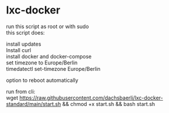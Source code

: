 # lxc-docker

run this script as root or with sudo  
this script does:  
  
install updates  
Install curl  
install docker and docker-compose  
set timezone to Europe/Berlin  
timedatectl set-timezone Europe/Berlin  
  
option to reboot automatically  

run from cli:  
wget https://raw.githubusercontent.com/dachsbaerli/lxc-docker-standard/main/start.sh && chmod +x start.sh && bash start.sh
